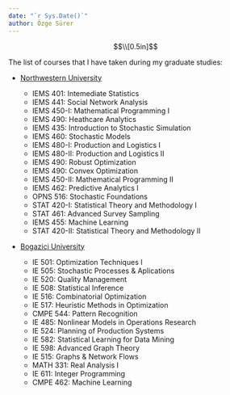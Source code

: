 ```yaml
---
date: "`r Sys.Date()`"
author: Özge Sürer
---
```


$$\\[0.5in]$$

The list of courses that I have taken during my graduate studies:

* [Northwestern University](https://www.mccormick.northwestern.edu/industrial/)

    + IEMS 401: Intemediate Statistics
    + IEMS 441: Social Network Analysis
    + IEMS 450-I: Mathematical Programming I
    + IEMS 490: Heathcare Analytics
    + IEMS 435: Introduction to Stochastic Simulation
    + IEMS 460: Stochastic Models
    + IEMS 480-I: Production and Logistics I
    + IEMS 480-II: Production and Logistics II
    + IEMS 490: Robust Optimization
    + IEMS 490: Convex Optimization
    + IEMS 450-II: Mathematical Programming II
    + IEMS 462: Predictive Analytics I
    + OPNS 516: Stochastic Foundations
    + STAT 420-I: Statistical Theory and Methodology I
    + STAT 461: Advanced Survey Sampling
    + IEMS 455: Machine Learning
    + STAT 420-II: Statistical Theory and Methodology II

* [Bogazici University](http://www.ie.boun.edu.tr)

    + IE 501: Optimization Techniques I
    + IE 505: Stochastic Processes & Aplications
    + IE 520: Quality Management
    + IE 508: Statistical Inference
    + IE 516: Combinatorial Optimization
    + IE 517: Heuristic Methods in Optimization
    + CMPE 544: Pattern Recognition
    + IE 485: Nonlinear Models in Operations Research
    + IE 524: Planning of Production Systems
    + IE 582: Statistical Learning for Data Mining
    + IE 598: Advanced Graph Theory
    + IE 515: Graphs & Network Flows
    + MATH 331: Real Analysis I
    + IE 611: Integer Programming
    + CMPE 462: Machine Learning
